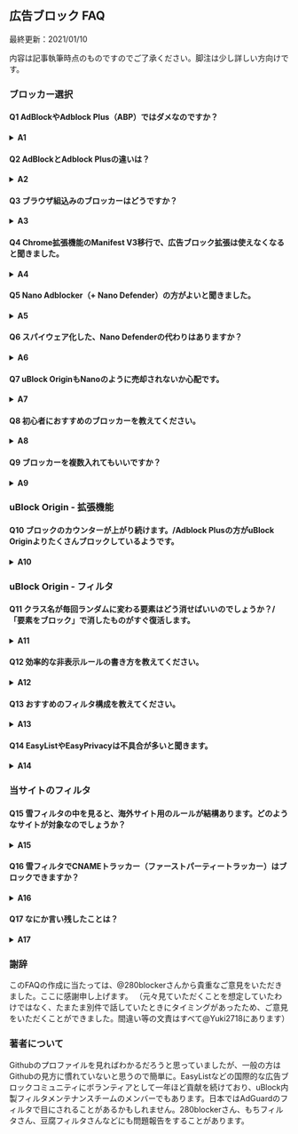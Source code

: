 ## 広告ブロック FAQ

最終更新：2021/01/10

内容は記事執筆時点のものですのでご了承ください。脚注は少し詳しい方向けです。

### ブロッカー選択

#### Q1 AdBlockやAdblock Plus（ABP）ではダメなのですか？

<details>

<summary><strong>A1</strong></summary>

  それらでも大部分の広告は消えるでしょう。ですが、AdBlockで適用される日本語サイト用フィルタのABP Japanese filtersは2020年2月に更新が停止しており、不具合の修正等は期待できません（ABPでは既に削除され、日本用フィルタ不在です）。広告ブロッカーとは基本的にフィルタに書かれたルールを強制するためのプログラムであり、フィルタこそがその心臓部にあたります<sup>1</sup>。主要な日本語サイトの広告を大体除去するだけなら、100ほどのドメインをブロックするだけでもかなりの効果がありますが<sup>2</sup>、一部の厄介なサイトに対応するには特殊な文法で書かれたフィルタが必要です。そしてここからが重要なのですが、<strong>現在の主要な広告ブロッカーにはそれぞれ専用のフィルタ記法があり、それを無視して使うと十分な効果が得られません。</strong>今のところ、もちフィルタや豆腐フィルタといった主要な日本用フィルタが十分に性能を発揮できるのはuBlock Originだけであり、AdGuard（iOS版とコンテンツブロッカーを除く）が許容範囲といえる互換性を持っています<sup>3</sup>。日本用のフィルタでABPと互換性があるフィルタには280blockerさんのものとiOS向けAdGuard日本語フィルタがありますが、前者はモバイルサイトを対象としています。ほかに選択肢がないならともかく、より良い選択肢がある以上、わざわざAdBlockやABPを使う必要はありません。また、uBlock filtersやuBlock filters - Annoyancesが日本のサイトもカバーしているのに対し、ABP内臓のABP filtersには日本用フィルタがなく、ABPは日本のサイトに対応する気はないようです。

  詳しい方向け補足：ABPがダメな理由としてよく「控えめな広告の許可」が挙げられますが、これはオプションから無効にすれば信用面を除いてあまり問題になりません。もちろん信用は大事ですが、機能面の話をほとんど見かけないため、少し補足します。ABPではuBlock Originでいうprocedural cosmetic filtersとスクリプトレットをまとめてスニペットと呼んでいますが、ABPのスニペットは、例えばhide-if-contains-image-hashのような、必要性がよくわからない非表示系に偏っています。その一方でuBlock Originのset.jsに相当するoverride-property-readなどは2020年8月にようやく実装される始末で、ブロックに役立つ機能は大きく後れをとっています。また、uBlock Originが、たとえほとんどのユーザーが気づかないレベルでもパフォーマンスに大変気を遣っているのに対し<sup>4</sup>、ABPは特定サイトのみにせよクライエントサイドで機械学習（TensorFlow）を走らせるなど、多少のパフォーマンス低下はやむを得ないと考えているように見えます（人間がカバーしきれない部分を機械学習で補う発想自体は悪くないと思いますが、ABPが対象としているFacebook等の特定サイトについてはカバー可能だと思います）。
  
  <sub>1: [Firefox版uBlock Origin公式ページ](https://addons.mozilla.org/ja/firefox/addon/ublock-origin/)より引用：「この拡張機能は、あらかじめ設定されているフィルターのリストが無ければ意味を成しません。ですので、何かしらの形で貢献したいと考えることがあった時は、これらのリストを無料で懸命に更新し続けている方々を思い出してください。」また、[AdGuardTeam/AdGuardFilters](https://github.com/AdguardTeam/AdguardFilters)（AdGuardのフィルタ専門レポジトリ）の副題："The place where ads are actually blocked"</sub>

  <sub>2: 280blockerさんがよいタイミングで[記事](https://280blocker.net/blog/20201004/2549/)を書いてくださっていました。この統計は、スマホ広告ブロック黎明期にFilterProxyやWeblockに手動でドメイン登録してブロックされていた方には納得できるのではないかと思います。他の方法で消える広告/消せない広告については私もデータがありませんが、URLによるブロックもドメインブロック同様、一部のルールは多くヒットし何千ものページで機能する一方、滅多にヒットしないルールが大部分を占めます。後述のCNAMEトラッカーなどは、誤爆を気にしなければたった２つのURLルールでかなりの部分がブロックできます。</sub>

  <sub>3: ABPでは+jsや:styleといった文法が機能しないのが致命的です。これらはページにスクリプトや特定のCSSを挿入するもので、アンチ広告ブロックや迂回広告などに対処するうえで強力な武器になります。実はスクリプトについてはABPも対応しているのですが、ABP用の文法で書く必要があります。</sub>

  <sub>4: uBlock Originのパフォーマンス追及は徹底しており、拡張機能だけでなくフィルタにも容赦なく改善を求めてきます。たとえばEasyListの[この変更](https://github.com/easylist/easylist/commit/eca8326d7ac0fd71d67b8264d13e91293376cf73)はuBlock Origin開発者の要求に基づくもので、彼がベンチマーク上のパフォーマンス劣化に気づいたことが発端となっています。</sub>

</details>

#### Q2 AdBlockとAdblock Plusの違いは？

<details>

<summary><strong>A2</strong></summary>

  歴史的な経緯についてはほかに優れた記事があるのでそちらに譲ります。現在はAdBlockのエンジンはAdblock Plusそのものであり、外装を付け替えただけです。小文字のAdblockについては知りません。

</details>

#### Q3 ブラウザ組込みのブロッカーはどうですか？

<details>

<summary><strong>A3</strong></summary>

  A1.を参照していただきたいのですが、豆腐フィルタやもちフィルタが採用しているuBlock Origin文法に対応した組込みブロッカーは、PCでは私の知る限りBraveのみです。しかし、Braveは今のところカスタムフィルタの購読ができません。Vivaldiはカスタムフィルタの購読ができますが、非表示や正規表現すらサポートしておらず、機能的にはAdblock PlusはおろかiOSのコンテンツブロッカーにも劣ります。

</details>

#### Q4 Chrome拡張機能のManifest V3移行で、広告ブロック拡張は使えなくなると聞きました。

<details>

<summary><strong>A4</strong></summary>

  まず、専門外ですので以下には間違った点があるかもしれません。<strong>広告ブロック拡張自体はManifest V3準拠のDeclarative Net Request APIでも可能です</strong>。V3移行で広告ブロック拡張が死ぬかのような主張は的外れです。しかし、現状のまま移行されるとuBlock Originのような[高度で柔軟な機能を持った拡張機能](https://twitter.com/gorhill/status/1316734012963119105)は死滅します。それ以上に、少数のボランティアに頼っている現在のフィルタコミュニティは大打撃を受けるでしょう<sup>5</sup>。既に（Manifest V3に近い）iOSは大きな負担となっています。広告ブロックコミュニティ側も、Manifest V3のすべてに反対しているわけではもちろんなく、ちゃんと意味のある制約は受け入れる意思を[示しています](https://github.com/uBlockOrigin/uBlock-issues/issues/338#issuecomment-534261690)。批判の要点は、プライバシー保護が目的というなら[筋違いではないか](https://www.eff.org/ja/deeplinks/2019/07/googles-plans-chrome-extensions-wont-really-help-security)という点と、広告ブロックコミュニティの実情を[理解していない](https://adguard.com/ja/blog/how-ad-blocking-is-done.html)という点が大きいのではないかと思います<sup>6</sup>。webRequest APIのうちブロック以外は残るため、Chromiumチームが挙げているような悪用はManifest V3でも可能で、プライバシー保護への直接的な効果はほぼありません。現状（2021年01月）ではV2がいつ切り捨てられるのか、V3がこのまま実装されるのか、企業向けに残されるというブロッキングwebRequest APIには誰がアクセス可能なのか等、不明なことが多すぎてあまりコメントできることはありません。ちなみに、[Ad Blocker Developer Summit 2020](https://adblockerdevsummit.com/)において、Mozillaも長期的にはwebRequest APIを切り捨て、Declarative Net Request APIに移行する予定であることが[示されました](https://www.youtube.com/watch?v=tpDFS-GUytg)。発表を行ったRob Wu氏にPeter Lowe氏が質問したところ、「Declarative Net Request APIが代替として十分なものになってからの話で、すぐではない」とのことですが。

  <sub>5: 機械学習を使えばいいという人もいますが、現状ではフィルタコミュニティの代替になるようなものではありません。Adblock Plusは既にFacebookのフィルタ作成用に[機械学習を使っています](https://gitlab.com/eyeo/adblockplus/adblockpluscore/-/issues/98)し、Braveが関与している[AdGraph](https://arxiv.org/abs/1805.09155)をはじめ、機械学習を広告やトラッキングのブロックに使った論文は多く出ています。</sub>

  <sub>6: 当初、Googleはパフォーマンスも理由に挙げていましたが、現行のAPIがパフォーマンス上まったく足かせになっていないデータが示されたためプライバシーに軸足を移しました。一方で、一般にはルール数の制約といったわかりやすい点ばかりが流布している気がします。ルール数は本題ではありません。そもそもuBlock Originが持つような高度な機能が必要となった背景には広告提供側とのいたちごっこが一因としてあります。既にiOSは圧倒的に不利な状況で、一部のアンチ広告ブロックや広告再挿入に対してはあきらめて広告を受け入れ、せいぜいそれがユーザーに目立たないよう誤魔化すのが精一杯です。幸い、日本ではそうしたサイトは比較的まれですが。</sub>

</details>

#### Q5 Nano Adblocker（+ Nano Defender）の方がよいと聞きました。

<details>

<summary><strong>A5</strong></summary>

  <strong>2020年10月17日追記：Nanoプロジェクト（Chrome版）はトルコの開発者に[売却され](https://github.com/NanoAdblocker/NanoCore/issues/362)、危険な機能が追加されたため[ストアから削除されました](https://github.com/jspenguin2017/Snippets/issues/2)。ChromeでNanoをご利用の方は速やかにアンインストールしてください。Firefox版は別の方がメンテナンスしているため大丈夫です。以下の内容は執筆当時のものです。</strong>

  目的と使い方によります。もし、アンチ広告ブロックを念頭に置いておられるのなら、uBlock Originで十分です。2020年時点で、Nanoに報告されるすべてのアンチ広告ブロックはuBlock filtersかuBlock filters - Annoyancesにて対処されています<sup>7</sup>。ただ、Nanoではコンテンツを妨害しないソフトアンチブロック（例：Outlook.com無料版で右側に出る「お願い」）もデフォルトで対処するのに対し、uBlock Originの場合はuBlock filters - Annoyancesの購読が必要になります。Nanoの最大の利点は強力だがリスクもあるスクリプトレットで一部の迷惑要素に対処できる点ですが<sup>8</sup>、Nano filters -  Annoyancesはほぼ海外向けです。日本語サイトを中心に見る人は、自分でルールを書くのでなければNanoを使うメリットはほぼありません。むしろ最新機能への追随が遅れることがあり<sup>9</sup>、使うフィルタによってはデメリットさえあります。ただ、NanoにはQuick reporterという問題報告ツールがあり、これは別の意味で大きなメリットといえます。アンチ広告ブロックは目立つため、初心者の方にはなにか特別な対処を要するものに思えてしまうのかもしれませんが、フィルタ作者にとって対処は容易です。しかしこれは評判が悪かったため、近年増えてきているのはブロッカーを検知してそれを迂回する広告を再挿入するパターンです（これもあまり成功していないようです。広告を見たくない人に無理やり見せるのだから当然ですが）。

  <sub>7: Nano Defenderには、あるタイプのアンチ広告ブロック全般に対処するgeneric solutionという仕組みもありますが、機能的にはuBlock Originでもほぼ同等のことは可能です。しかし、パフォーマンスや副作用への懸念などから[あえて避けています](https://github.com/uBlockOrigin/uAssets/issues/7468#issuecomment-635422293)。そもそもこれらのアンチ広告ブロックは対処が容易であり、最近の報告で増えているのはgeneric solutionが効かない独自実装によるものです。</sub>

  <sub>8: スクリプトレットにはもともとリスクがありますが、uBlock Originではあらかじめハードコードされたスクリプトのみを使うようにしてリスクを抑えています。この点はNanoも同じです。では何が違うかというと、uBlock Originの組込みスクリプトは最悪でもページの外見や機能を壊すくらいしかできないのに対し、Nanoのスクリプトにはたとえばクリックをシミュレーションするものがあり、これを使ったフィルタの存在を知っている攻撃者が対象サイトを乗っ取れば、マルウェアのリンクを自動クリックさせることもできます。ショッピングサイトなどであればもっと直接的な悪用もできるでしょう。このため、uBlock Originではこれらのスクリプトが広告やアンチ広告ブロックへの対処にどうしても必要となるまでは採用しないと決めています。</sub>

  <sub>9: DandelionSprout氏によると、domainオプションのワイルドカードサポートへの対応遅れが問題となったようです。</sub>

</details>

#### Q6 スパイウェア化した、Nano Defenderの代わりはありますか？

<details>

<summary><strong>A6</strong></summary>

  A5で述べたように、適切なフィルタを使用していればそもそもいらないと思います。uBlock Originに戻したことでアンチ広告ブロックが出るようになったという人は十中八九、フィルタ選択を間違えていると疑われます。まず、uBlock filtersが有効なことを確認し、それからほかのフィルタについても過剰購読などないか見直してみてください。また、アンチ広告ブロックのテストページはuBlock filtersの対象外です。雪フィルタでも対象外としていましたが、初心者の混乱を避けるため対応してみました。テストページでブロッカーが検知されるからと言って、アンチ広告ブロック対策がされていないと早合点しないでください。それでもアンチ広告ブロックに遭遇してしまった場合<sup>10</sup>、[フィルタ作者に報告してください](https://www.reddit.com/r/firefox/comments/jbua53/nanoadblocker_nanodefender_is_malware_now/g8xrhct/)。フィルタで対処できないアンチ広告ブロックは知られておらず、サイト側がこちらの対策を監視していたちごっこにならない限りは必ず対処できます<sup>11</sup>。予防的な対処がしたいのであれば、一番簡単で効果的なのは「汎用的な要素隠蔽フィルターを無視する」にチェックを入れることです。ただし広告枠やテキスト広告、一部ポップアップが隠し切れなくなるなど副作用もあるため、中級者以上向けです。どうしても標準のリストと日本用フィルタ以外にフィルタを追加したいのであれば、せいぜいAdGuard Baseくらいでしょう（uBlock Originの設定の、フィルター一覧 ＞ 広告にあるものを使ってください）。まれにuBlock filters未対応のアンチ広告ブロックに対応している場合もあります。ただし、uBlock Originで使うとそれなりに不具合もあり、逆にアンチブロックを起動してしまうこともあります（最近の[例](https://forums.lanik.us/viewtopic.php?f=62&t=45330)）。Fxxk Fxxkadblock（あえて伏字）は無駄が多く、作りもちょっと雑なためおすすめしませんし、uBlock filtersとBaseがあれば不要です。Fanboy's problematic-sitesはA13で述べたFanboy's Enhanced Tracking Listのサブフィルタで、A13と同様の理由でおすすめしません。なお、雪フィルタにおいても個別対応だけでなくアンチブロックを惹起しやすいルールを積極的に外すなどの対策をとっていますが、現状は個人管理ですので限界があります。
  
  <sub>10: 日本用フィルタでのみ惹起されるアンチ広告ブロックもあります。この場合uBlock filtersは対応しませんので、ご利用のフィルタ作者に報告してください。また、AdGuard日本語フィルタで対処されているアンチ広告ブロックは、原則としてuBlock filtersでは対処しません。</sub>

  <sub>11: 迂回広告やポップアップ、迷惑要素の中にはフィルタで対処できないものもあります。</sub>

</details>

#### Q7 uBlock OriginもNanoのように売却されないか心配です。

<details>

<summary><strong>A7</strong></summary>

  確かなことは何も言えませんが、個人的な意見としては、Raymond Hill（uBlock Originの開発者、gorhill）は開発を中止することはあっても売却したり、その他ユーザーを危険にさらすことはないんじゃないかと思います。彼自身が今回の騒動で述べているように、現在の広告ブロック拡張機能は強大な権限を持っており、開発者を信用できなければ使うべきではありません。私はuBlock Originの前々身であるHttp Switchboardの誕生にも立ち会っている最初期ユーザーの一人で、そのころから何度か言葉を交わしていますが、ことセキュリティやプライバシーには厳格な人です。ほかの[悪質な拡張機能を見回ったり](https://www.bleepingcomputer.com/news/security/mozilla-removes-23-firefox-add-ons-that-snooped-on-users/)、パラメータの書換え機能などをセキュリティ上の問題で[却下したり](https://github.com/uBlockOrigin/uBlock-issues/issues/46#issuecomment-391303700)（同機能を採用したAdblock Plusは後に[脆弱性として指摘](https://forest.watch.impress.co.jp/docs/news/1180855.html)されることに）、例には事欠きません。また、お金に影響されるのを避けるため[寄付すら拒否](https://github.com/gorhill/uBlock/wiki/Why-don%27t-you-accept-donations%3F)しており、儲け話の誘いがあれば[さらし者にしています](https://twitter.com/gorhill/status/1293233244826218498)。実は一度、負担に耐え切れずuBlock Originの前身であるuBlockを新開発者に譲渡したことがあるのですが<sup>12</sup>、この時の失敗は氏にとって苦い経験だったようで、今でもときどきRedditなどで言及しています。

  <sub>12: 日本語では[こちらの記事](https://www.reddit.com/r/newsokur/comments/33wick/ublock%E3%82%AA%E3%83%AA%E3%82%B8%E3%83%8A%E3%83%AB%E3%81%AE%E4%BD%9C%E8%80%85%E3%81%8C%E7%8F%BE%E9%96%8B%E7%99%BA%E9%99%A3%E3%81%AE%E9%81%8B%E5%96%B6%E6%96%B9%E9%87%9D%E3%82%92%E7%96%91%E5%95%8F%E8%A6%96%E3%81%97%E7%8B%AC%E8%87%AA%E3%81%AB%E9%96%8B%E7%99%BA%E5%AD%98%E7%B6%9A%E3%82%92%E3%82%A2%E3%83%8A%E3%82%A6%E3%83%B3%E3%82%B9/)が詳しいです。ただし、uBlock Originの開発継続はもともとuBlockを委譲したときから決まっていました。</sub>

</details>

#### Q8 初心者におすすめのブロッカーを教えてください。

<details>

<summary><strong>A8</strong></summary>

  PCではブラウザ上のブロックで大抵の人は足りると思います。この場合、一番のおすすめはuBlock Originです。Macは使っていないのでわかりません。Androidだとアプリ内の広告もまれではないため、デバイス全体をカバーできた方がよいでしょう。AdGuard for Androidがもっともメジャーで、かつ機能的にも十分だと思います。[なんJ AdGuard部](https://wikiwiki.jp/nanj-adguard/)さんに記事がまとまっています。iOSは2020年現在、広告ブロッカーへの制約が最も厳しい環境で、正直な話、厄介な広告再挿入などへの根本的な対処はできません（OSの問題で、ブロッカー開発者の技術でどうにかなるものではありません。文句はAxxleに）。日本語サイトを中心にみられる場合、280blockerがベストだと思います。最近の更新で、iOS14以上ならアプリ内広告にもある程度対応できるようになりました。少し詳しい人や海外サイトを本格的にみる人はいくつか選択肢がありますが、そういう人にはこんな導入記事は必要ないでしょう。ネットワーク全体をカバーするには、Pi-holeやAdGuard Homeを使う方法と、DNSキャッシュサーバーを広告ブロック機能のあるものにする簡易的な方法があります。AdGuard Homeについては280blockerさんがわかりやすい[記事](https://280blocker.net/blog/20181027/1254/)を書いてくださっています。ただしこれらはドメイン単位の「粗い」ブロックしかできないため、各デバイスのブロッカーを置き換えることはできません。

</details>

#### Q9 ブロッカーを複数入れてもいいですか？

<details>

<summary><strong>A9</strong></summary>

  [やめて](https://twitter.com/gorhill/status/1033706103782170625)[ください](https://twitter.com/gorhill/status/1296122090026946567)。1.で述べたブロッカーとフィルタの区別が理解できれば、いかに無意味なことかわかるはずです。ブロックを強化したり、アンチ広告ブロックを除去したりしたいのでしたら、するべきことはブロッカーの複数使用ではなく、適切なフィルタの選択です（たくさん購読すればよいというものではない）。中級者以上の方であれば、ブラウザの広告ブロック拡張機能にhostsファイルあるいはネットワーク全体のブロック（たとえばPi-hole, AdGuard Home, UnboundなどによるDNSブラックホール）を組み合わせるのもありですし、Androidならブラウザ広告をuBlock Originで、その他のアプリをAdGuradでという対処も有効ですが、不具合への対処といった点から初心者にはおすすめしづらいものがあります。また、目的が（少し）違う拡張機能、たとえばトラッキング対策のGhosteryやPrivacy Badgerなどを勧める人もいますが、これもほとんど意味がありません。[多くの論文](https://www.reddit.com/r/uBlockOrigin/comments/k6cezt/discussion_is_it_advisable_to_use_privacy_badger/gem3yds/)で、uBlock Origin（デフォルト設定）が最高レベルのトラッキング保護と高パフォーマンスを両立していることが実証されています。トラッキング対策を強化したいなら、やはりフィルタの選択が肝要です<sup>13</sup>。雪フィルタ単独でも日本のサイトにおいてはかなりのトラッカーをブロックしていますが、これにEasyPrivacyかAdGuard Tracking Protectionのどちらか（両方はほとんど無意味）を加えれば多くの人には十分以上です。これ以上を求めるなら、ブロッカーの併用などより[Medium mode](https://github.com/gorhill/uBlock/wiki/Blocking-mode:-medium-mode)といったデフォルト拒否の採用を考えるべきです。

  <sub>13: トラッカーは目に見えないためブロックしてもしなくてもほとんどのユーザーは気づかず、一方でしばしば不具合の原因となるため、フィルタ作者にとってモチベーションが上がりづらい対象です。実際、公開されているABP形式日本用ブロックフィルタで、トラッカーを独自解析して他リストにないエントリーを追加し続けているのは280blockerさんと当サイトくらいだと思います。</sub>

</details>

### uBlock Origin - 拡張機能

#### Q10 ブロックのカウンターが上がり続けます。/Adblock Plusの方がuBlock Originよりたくさんブロックしているようです。

<details>

<summary><strong>A10</strong></summary>

  カウンターの上昇は[何も問題](https://www.reddit.com/r/uBlockOrigin/comments/itw503/ubo_google_docs_high_cpu_spikes_and_blocked/g5l5yjd/)[ありません](https://www.reddit.com/r/uBlockOrigin/comments/j5cwdj/ubo_is_blocking_7k_xhr_requests_on_youtube_videos/g7sex8w/)。どういうわけか、カウンターが上がり続けるとパフォーマンスに悪影響があると信じている人が多いようです。確かに、ブロックされた場合にものすごい勢いでリクエストを送り続けるケースはあり、フリーズしたりCPU使用率が跳ね上がったりしますがこれはそのサイトの問題です。1秒に1つ程度のカウンター上昇なら何も影響ありません。どうしても信じられないなら、開発者ツールからパフォーマンスレコードをとって報告してください。証明できたらuBlock Origin史上初の発見です。また、逆にカウンターの数字が大きいほどたくさんブロックしてくれていると信じてアドオンやフィルタを比較する人もいますが、これも一概に言えません。Adblock PlusとuBlock Originではカウンターの仕様が異なりますし、HTMLフィルタで除去してしまえばカウンターの数字は上がりません。そもそもブロッカー検知用プローブ（アンチ広告ブロックとは無関係に、統計的情報を得るため使われることも多いです）などはブロックしない方がいいのですが、この点を理解されていない方も多そうです（[例](https://github.com/easylist/easylist/issues/6274)）。

</details>

### uBlock Origin - フィルタ

#### Q11 クラス名が毎回ランダムに変わる要素はどう消せばいいのでしょうか？/「要素をブロック」で消したものがすぐ復活します。

<details>

<summary><strong>A11</strong></summary>

  「要素をブロック」はフィルター作者のための補助ツールです。１つ２つならともかく、同機能で自動生成されたルールをたくさん作るのはおすすめしません。クラス名が変わる場合、まずはクラス名以外で使える属性がないか、開発者ツールで見てみるのがよいと思います。もしなければ、該当要素の親や子孫で安定した属性を持つものや、使えそうなテキストを含むものがないか探します。そうしたものがあれば（必ずと言っていいほどあります）、あとは[Procedural cosmetic filters](https://github.com/gorhill/uBlock/wiki/Procedural-cosmetic-filters)を使うだけです。初心者であれば`:has`, `:has-text`と`:upward`だけでも十分でしょう。

</details>

#### Q12 効率的な非表示ルールの書き方を教えてください。

<details>

<summary><strong>A12</strong></summary>

  細かいTipsはありますが、一番大切なのは[最小マッチング](https://github.com/gorhill/uBlock/wiki/Procedural-cosmetic-filters#important)を意識することです。通常の非表示ルールでもそうですが、Procedural cosmetic filtersにおいては[とくに](https://github.com/uBlockOrigin/uAssets/commit/8fd12b060148cfde8e53e70012733b089abf65bc#commitcomment-39037147)[重要](https://www.reddit.com/r/uBlockOrigin/comments/j4ewg7/best_practice_hasx_or_xupward/)です（[実際に生じた問題の例](https://www.reddit.com/r/uBlockOrigin/comments/kg7224/youtube_homepage_loading_high_cpu/)）。

</details>

#### Q13 おすすめのフィルタ構成を教えてください。

<details>

<summary><strong>A13</strong></summary>

  フィルタ構成についてはこれが正解といえるものはなく、各自で調べて自身の好みに合うものを選択するしかありません。ただ、間違いといえるものはあります。フィルタを解釈して評価できる人はまれなため、インターネット上には主観的な使用感や信念にもとづいた「おすすめ」がたくさん転がっています。たとえば、Adblock Warning Removal Listは、最近になってようやく意味のないリストという認識が広まってきたようですが、数年前まであちこちでアンチ広告ブロック対策に推奨されていました。ここまでひどくはないものの、あまり正しく理解されていなさそうなリストとしてFanboy's Enhanced Tracking Listが挙げられます。このリストの最大部分は許可ルールによるブロッカー検知回避なのですが、ちょっと大雑把すぎて検知と関係ない広告スクリプトまで許可してしまっています。これらは基本的にイニシエイターで、最終的な広告は別のルールでブロックされますが、不要なスクリプトを走らせてまで一部の検知を回避することを、同リストの利用者が求めているかは疑問です<sup>13</sup>。残りの部分もすべてがトラッキング対策ではなく、迷惑要素なども含まれています。あまり意味のないリストについていえば、NoCoinが挙げられるでしょう。コインマイニング自体、絶滅してはいないものの下火ですが<sup>14</sup>、NoCoinでブロックされるものは（ほぼ？）すべてEasyPrivacy + uBlock filters - Resource abuseでカバーされています。

  一般的なアドバイスとしては、初心者の方はともかく購読しすぎに注意することです。日本用フィルタの複数購読、ソーシャルや迷惑要素用フィルタの多重購読はおすすめしません。おそらく、たくさん購読するとそれだけ多くブロックしてくれるという考えからなのでしょうが、これは必ずしも正しくありません<sup>15</sup>。また、フィルタによる不具合は天災のようなもので、普段はあまり遭遇しませんが忘れたころにやってきます。多く購読すればするほど、メリットは薄くなっていき、不具合の確率ばかり高まります。それにいくらuBlock Originでも、Procedural cosmetic filtersやトークン化不能正規表現の無駄が積もればパフォーマンスに影響します。そもそもフィルタの購読は「なんとなく役に立ちそう」というあいまいな感覚ではなく、[実際に遭遇したニーズに基づいて行うべきです](https://www.reddit.com/r/uBlockOrigin/comments/jr6szm/suggestion_scoring_performance_of_filterlists/gbxu8i7/)。

  もう少し具体的に、PCの場合なら（あくまで参考程度にお願いします）
  - 内製フィルタ：最低でもuBlock filtersは維持することをおすすめします。ほかのフィルタに比べると不具合の率が少なく、日本語サイト利用者でもメリットは大きいです。Privacyはごくまれに誤爆することがあります。Badware risksやUnbreakは意味がわかっている人は外してもよいですが、維持しても問題はほとんどないと思います。
  - 広告：海外サイトをよく見る人はEasyListを維持。日本のサイトしか見ないなら、お好みで外してもよい
  - プライバシー：トラッキングを気にしない人、または雪フィルタ使用者は外してもよい。気にする人で、雪以外の日本語フィルタ使用または海外サイトをよく使うなら、平均的なブロック性能が高いが不具合も多いEasyPrivacyを維持するか、不具合は少ないが漏れも多いAdGuard Tracking Protectionから選択
  - マルウェアドメイン：お好みで。デフォルトのOnline Malicious URL Blocklistはブラウザのセキュリティ機能（Google Safe Browsing）とデータ共有しており、大部分はブラウザでブロックされます
  - 迷惑系：ソーシャルボタンを消したい人はAdGuard Social Mediaを追加してもよいでしょう。ただし、もちおさんが提供されている[ことりフィルタ](https://eeii0a5l.github.io/mochifilter_homepage/kotori.html)やこちらで提供している[あられフィルタ](https://github.com/Yuki2718/adblock/blob/master/japanese/README-JP.md#yukis-ublock-japanese-filters---social%E3%81%82%E3%82%89%E3%82%8C%E3%83%95%E3%82%A3%E3%83%AB%E3%82%BF)も検討してみてください（あられはAdGuard Social Mediaとの互換性を意識して作っており、併用も可能です）。ほかの迷惑要素についても同じく、AdGuard Annoyances, [ねぎフィルタ](https://eeii0a5l.github.io/mochifilter_homepage/negi.html), [みぞれフィルタ](https://github.com/Yuki2718/adblock/blob/master/japanese/README-JP.md#yukis-ublock-japanese-filters---annoyances%E3%81%BF%E3%81%9E%E3%82%8C%E3%83%95%E3%82%A3%E3%83%AB%E3%82%BF)からの選択をおすすめします。ちょっと特殊なのがuBlock filters - Annoyancesで、これは主にソフトアンチ広告ブロックと右クリック/コピー禁止系への対策になります。Fanboy系（EasyList Cookie含む）は不具合の率が高く、初心者にはおすすめしません
  - 多目的：デフォルトのPeter Lowe'sはフィルタ数のわりに良い仕事を（主に海外サイトで）してくれているのですが、たまに誤爆することがあります。日本のサイトを中心に見るなら好みで外してもよいです。やや余談ですが、EasyListはよく訴訟の対象になり、その場合、対象ルールをEasyPrivacy（トラッキングも兼ねている場合）やPeter Lowe's（純粋な広告サーバー）に肩代わりしてもらうことがあります。
  - 地域、言語：英語、日本語以外のサイトをよく見る人はその言語のフィルタを追加。日本語については別途日本用フィルタを購読するのであればAdGuard Japaneseを外す
  - カスタム：お好みでもちフィルタ、豆腐フィルタ、雪フィルタの中から一つを追加（宣伝になってしまいますが、EasyListやEasyPrivacyを維持された方は誤爆やパフォーマンスの点から雪をおすすめします）

  フィルタ構成とは別に、中級者以上の方であれば「汎用的な要素隠蔽フィルターを無視する」はおすすめできるオプションです。パフォーマンスの向上に加え、誤爆やアンチ広告ブロックへの遭遇率を下げることもできます。その代わり広告枠やテキスト広告が隠し切れないケースも出てきます。

  <sub>13: 一般非表示が有効なら、結局検知されてしまうことが多いです。そもそも同リストで許可されている検知スクリプトは、多くがEasyListなどの主要フィルタ（雪も）で既にブロックから除外されています。</sub>

  <sub>14: coinhiveをはじめ主要なマイナーのほとんどがサービス終了しており、フィルタ作者ですら実際に機能しているマイニングに会うことは極めてまれです。</sub>

  <sub>15: 理由は大きく二つあります。まず、許可ルールが原則的にブロックルールに対して優先されるということがあります。ある程度の規模のフィルタリストであれば必ずといっていいほど不要になった許可ルールが含まれますし、リストによっては絞り込みが甘い許可ルールもあるかもしれません。こうした許可ルールを悪用して広告を表示した例も報告されています。もう一つは広告再挿入です。これはアンチ広告ブロックと原理は同じで、ブロッカーを検知し、アンチ広告ブロックの派手な警告の代わりにブロッカーを迂回する広告を再挿入するものです。あるリストがせっかく再挿入を惹起しないようにしていても、他のリストが惹起してしまうと意味がありません。

</details>

#### Q14 EasyListやEasyPrivacyは不具合が多いと聞きます。

<details>

<summary><strong>A14</strong></summary>

  事実です。私もこれまでいろいろな形で、おそらく数十件は報告しています。なお、ルールが多いから不具合が多いわけではありません。80対20の法則ではありませんが、大部分のルールは不具合と無関係な一方、誤爆しやすいルールというのがあります。雪フィルタではこの点を逆手にとり、誤爆しやすいルールをなるべく外すことにしました<sup>16</sup>。またアンチ広告ブロックを惹起しやすいという議論も聞きます。これは間違ってはいませんが、「それほど違わない」という印象です。もっとも一般的なトリガーは非表示、とくに`##.adsbygoogle`ですが、これは主要な日本用フィルタすべてに含まれています。EasyList側も当然気づいており、[変更してみたり](https://github.com/easylist/easylist/commit/216979ef1f3643405c9d2dba077807e114def71c)（失敗）、uBlock Origin限定ですが`*##.adsbygoogle:style(width:1px!important;height:1px!important;)`を検討してみたり（レイアウトが崩れるケース有り、断念）<sup>17</sup>、世界的なアンチブロックの潮流についてはむしろ日本用フィルタより対策が進んでいるかもしれません。もちろん`/adspace.`など日本で多いトリガーもありますが（2020年10月追記：EasyListより[削除されました](https://github.com/easylist/easylist/commit/7200d30acd38504d4c5053081065383a3519776c)）、それを言い出すと日本用フィルタでのみトリガーされるものもあります。ところで、不具合が多い理由の一つは日本のユーザーからの報告がほとんどないことです。EasyListでなくとも、日本では280blockerさんを唯一の例外として、フィルタ作者への報告自体がまばらな印象です。すべてのユーザーが不具合を自己修正できるとは思えないため、ブロックをそのサイトで無効にしたり、dynamic filteringの緑で上書きしたりといった対処をされている方が多いのではないかと思います。フィルタ作者はそういった「荒療治」より効果的な対処ができますし、あなたの報告がほかの多くのユーザーを助けるかもしれません。ぜひ積極的な報告をお願いします。なお、当サイトおよびしたらばの[簡易報告掲示板](https://jbbs.shitaraba.net/bbs/read.cgi/internet/25463/1598352715/)では、EasyList等外部フィルタ併用時の不具合も受けつけ、可能であれば関係先にフィードバックを送ります。

  <sup>16: imasdkなど、メリットとの兼ね合いから誤爆が多くても採用したルールもあります。</sup>

  <sub>17: これはList Authors Chatという、国際的なフィルタ作者間の内部ディスカッション（雪フィルタ管理人もメンバーの一人）で検討されたため、公開可能なソースはありません。</sub>

</details>

### 当サイトのフィルタ

#### Q15 雪フィルタの中を見ると、海外サイト用のルールが結構あります。どのようなサイトが対象なのでしょうか？

<details>

<summary><strong>A15</strong></summary>

  New York Timesなどの大手英語メディアや日本人利用者が多い海外マンガ、アニメ、あるいはポルノサイトに加え、以下のようなサイトを対象にしています：
  - 他の日本用フィルタで個別対応されているもの
  - 日本語のブログや記事などで紹介されている海外サイトで、ある程度トラフィックが高そうなもの
  - 特定のテーマに興味を持つ日本人が検索しそうな単語でGoogle検索したとき、検索上位に出てくるサイト
  - 上記に該当するサイトの姉妹/系列サイトや、直接リンクされているサイトの一部
  
  例外は短縮プレミアムリンク系です。日本でメジャーなものは`sh.*`, `shorten.*`, `ouo.*`などだと思いますが、目的地につくまでに様々な短縮リンクをたらい回しにされることがあるため、インターフェースが英語のものについてはある程度網羅的に対応しています。

  英語以外ではロシアと中国/広東語のサイトがやや多いですが、これらの言語をよく利用する方には到底足りません。EasyListや各言語用フィルタを使用してください。

</details>

#### Q16 雪フィルタでCNAMEトラッカー（ファーストパーティートラッカー）はブロックできますか？

<details>

<summary><strong>A16</strong></summary>

  2020年11月17日追記：[こちら](https://blog.apnic.net/2020/08/04/characterizing-cname-cloaking-based-tracking/)の論文を踏まえ、若干記述を修正しました。[First-party trackers host list](https://hostfiles.frogeye.fr/firstparty-only-trackers-hosts.txt)に含まれるものに関しては以前の記述で問題ないのですが、同リストでカバーされていないCNAMEトラッカーもまだたくさんあるようです。
  
  はい、かなりの程度ブロックされます。大雪併用ならほとんどといってもよいです。一部メディアが騒ぎ立てたため、CNAMEトラッカーをなにか特別なもののように思っている人がいるようですが、実際はEasyPrivacyなどは以前からとくに区別せずブロックしていました。日本では豆腐さんもgenieesspvのCNAMEトラッカーを以前よりブロックされています。Eulerianが少し厄介だったのはCNAMEの利用そのものではなく、CNAMEとランダムにみえるサブドメインの組合せでした<sup>18</sup>。多くのCNAMEトラッカーは、たとえば`smetrics`といった、決まったサブドメインを使います。そしてなにも`||smetrics.`のようなルールを使わずとも、一般ルールでほとんどがブロックできます（誤爆があるため雪では一部しか採用していません）。なお、ファーストパーティートラッカーという呼称が使われることもありますが、CNAMEトラッカーには純粋なサードパーティーのものも少なくないですし、一部メディアが書いたような「ファーストパーティーだとブロックしにくい」などということもありません<sup>19</sup>。ちなみに、`ad-cloud.jp`と`genieesspv.jp`の[CNAMEトラッカー](https://ln2.sync.com/dl/fa3ee4fc0/hbx7nuxm-u93hrvur-6pqd7ksx-4a43i6dq/view/text/10872149110008)[一覧](https://ln2.sync.com/dl/37297af50/view/text/10550679950008#qm9yf8hs-vk8m52pe-5ruzkqn9-ssa6cv2b)を公開しています（ここに含まれるすべてが実際に使われているわけではありません）。他に`a8.net`, `ebis.ne.jp`, `omtrdc.net`などのCNAMEトラッカー一覧もありますが、`sync.com`の共有リンク数制限により公開を取りやめました。ただしこれらはデータが少し古く、リストに含まれていないトラッカーも確認しています。

  <sub>18: ランダムドメインの利用もなんら新しいものではなく、Popadsなどで以前より使われています。Eulerian同様、正規表現でブロックできます。</sub>

  <sub>19: CNAMEトラッカーが騒ぎになったときからAレコードやAAAAレコードの利用が予測されていましたが、実際に2020年よりGoogleが[サーバーサイドタギング](https://developers.google.com/tag-manager/serverside?hl=ja)として提供しています。uBlock Originもこれに対応するため[strict3p](https://github.com/gorhill/uBlock/commit/bde3164eb445a4e74acca303ec9fa07f82ba1b1c)オプションを追加しました。このように、ブロッカーの迂回やその他"user hostile"な機能に真っ先に対応し続けているのもuBlock Originが信用されている理由の一つでしょう。</sub>

</details>

#### Q17 なにか言い残したことは？

<details>

<summary><strong>A17</strong></summary>

  AdGuardに関する某掲示板で私を指名するのはやめてください。ちゃんと報告していただければAdGuardチームの誰かが対処するはずです。私を含めチームの何名かはただの無償ボランティア<sup>20</sup>で、チームの誰かから依頼された場合は別として、空き時間で適当に目についた問題に対処しているだけです。ところで、スクリーンショットのみで説明がなく、何をしてほしいのか不明瞭な報告がたまにあります。大抵、チームから呼ばれて私がエスパーするはめになります。日本語で構いませんので（スクリーンショット中に日本語で説明を入れるのは控えてください）、一言、説明を加えてください。できればスクリーンショットにもマーキングをしていただけるとなおよいです。また、ご希望に添えない場合もあります。とくにDNS用のフィルタはブロックと不具合のバランスをとるのが難しいため、その傾向が強いです。
  
  <sub>20: 永久ライセンスはもらえますが、公式にある５件程度でいいというのはウソです。ライセンス目当てにContributorを目指すのはやめた方がいいでしょう。ですがContributorは欲しいです、切実に。</sub>

</details>

### 謝辞

このFAQの作成に当たっては、@280blockerさんから貴重なご意見をいただきました。ここに感謝申し上げます。
（元々見ていただくことを想定していたわけではなく、たまたま別件で話していたときにタイミングがあったため、ご意見をいただくことができました。間違い等の文責はすべて@Yuki2718にあります）

### 著者について

Githubのプロファイルを見ればわかるだろうと思っていましたが、一般の方はGithubの見方に慣れていないと思うので簡単に。EasyListなどの国際的な広告ブロックコミュニティにボランティアとして一年ほど貢献を続けており、uBlock内製フィルタメンテナンスチームのメンバーでもあります。日本ではAdGuardのフィルタで目にされることがあるかもしれません。280blockerさん、もちフィルタさん、豆腐フィルタさんなどにも問題報告をすることがあります。